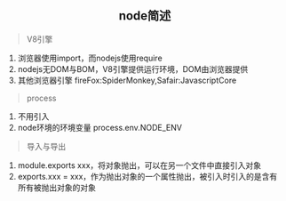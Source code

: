 ## <center>node简述</center>
> V8引擎
1. 浏览器使用import，而nodejs使用require
2. nodejs无DOM与BOM，V8引擎提供运行环境，DOM由浏览器提供
3. 其他浏览器引擎 fireFox:SpiderMonkey,Safair:JavascriptCore

> process
1. 不用引入
2. node环境的环境变量 process.env.NODE_ENV


> 导入与导出
1. module.exports xxx，将对象抛出，可以在另一个文件中直接引入对象
2. exports.xxx = xxx，作为抛出对象的一个属性抛出，被引入时引入的是含有所有被抛出对象的对象